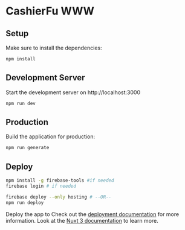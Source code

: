 # CashierFu WWW

## Setup

Make sure to install the dependencies:

```bash
npm install
```

## Development Server

Start the development server on http://localhost:3000

```bash
npm run dev
```

## Production

Build the application for production:

```bash
npm run generate
```

## Deploy

```bash
npm install -g firebase-tools #if needed
firebase login # if needed

firebase deploy --only hosting # --OR--
npm run deploy
```

Deploy the app to 
Check out the [deployment documentation](https://nuxt.com/docs/getting-started/deployment) for more information.
Look at the [Nuxt 3 documentation](https://nuxt.com/docs/getting-started/introduction) to learn more.
